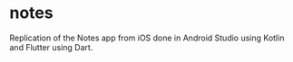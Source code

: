 # notes
Replication of the Notes app from iOS done in Android Studio using Kotlin and Flutter using Dart.
